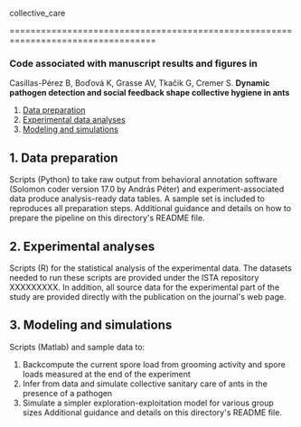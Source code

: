 
collective_care

==================================================================================
 ### Code associated with manuscript results and figures in
 
Casillas-Pérez B, Boďová K, Grasse AV, Tkačik G, Cremer S.
 **Dynamic pathogen detection and social feedback shape collective hygiene in ants**

1. [Data preparation](#preparation)
2. [Experimental data analyses](#analyses)
3. [Modeling and simulations](#modeling) 

## 1. Data preparation  <a name="preparation"></a>
Scripts (Python) to take raw output from behavioral annotation software (Solomon coder version 17.0 by András Péter) and  experiment-associated data produce analysis-ready data tables. A sample set is included to reproduces all preparation steps. Additional guidance and details on how to prepare the pipeline on this directory's README file.

## 2. Experimental analyses  <a name="analyses"></a>
Scripts (R) for the statistical analysis of the experimental data.
The datasets needed to run these scripts are provided under the ISTA repository XXXXXXXXX. In addition, all source data for the experimental part of the study are provided directly with the publication on the journal's web page.  

## 3. Modeling and simulations  <a name="modeling"></a>
Scripts (Matlab) and sample data to:
1. Backcompute the current spore load from grooming activity and spore loads measured at the end of the experiment
2. Infer from data and simulate collective sanitary care of ants in the presence of a pathogen
3. Simulate a simpler exploration-exploitation model for various group sizes
Additional guidance and details on this directory's README file.